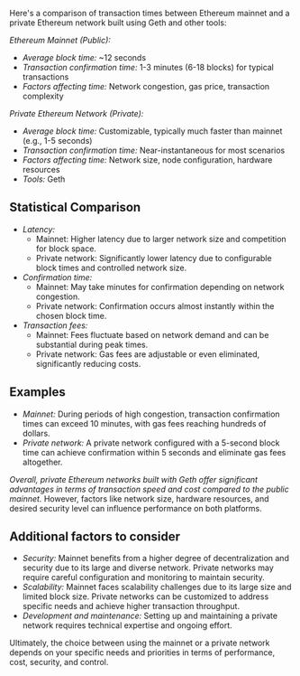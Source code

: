 Here's a comparison of transaction times between Ethereum mainnet and a private Ethereum network built using Geth and other tools:

*Ethereum Mainnet (Public):*
* *Average block time:* ~12 seconds
* *Transaction confirmation time:* 1-3 minutes (6-18 blocks) for typical transactions
* *Factors affecting time:* Network congestion, gas price, transaction complexity

*Private Ethereum Network (Private):*
* *Average block time:* Customizable, typically much faster than mainnet (e.g., 1-5 seconds)
* *Transaction confirmation time:* Near-instantaneous for most scenarios
* *Factors affecting time:* Network size, node configuration, hardware resources
* *Tools:* Geth

## Statistical Comparison

* *Latency:*
    * Mainnet: Higher latency due to larger network size and competition for block space.
    * Private network: Significantly lower latency due to configurable block times and controlled network size.
* *Confirmation time:*
    * Mainnet: May take minutes for confirmation depending on network congestion.
    * Private network: Confirmation occurs almost instantly within the chosen block time.
* *Transaction fees:*
    * Mainnet: Fees fluctuate based on network demand and can be substantial during peak times.
    * Private network: Gas fees are adjustable or even eliminated, significantly reducing costs.

## Examples

* *Mainnet:* During periods of high congestion, transaction confirmation times can exceed 10 minutes, with gas fees reaching hundreds of dollars.
* *Private network:* A private network configured with a 5-second block time can achieve confirmation within 5 seconds and eliminate gas fees altogether.

*Overall, private Ethereum networks built with Geth offer significant advantages in terms of transaction speed and cost compared to the public mainnet.* However, factors like network size, hardware resources, and desired security level can influence performance on both platforms.

## Additional factors to consider

* *Security:* Mainnet benefits from a higher degree of decentralization and security due to its large and diverse network. Private networks may require careful configuration and monitoring to maintain security.
* *Scalability:* Mainnet faces scalability challenges due to its large size and limited block size. Private networks can be customized to address specific needs and achieve higher transaction throughput.
* *Development and maintenance:* Setting up and maintaining a private network requires technical expertise and ongoing effort.


Ultimately, the choice between using the mainnet or a private network depends on your specific needs and priorities in terms of performance, cost, security, and control.